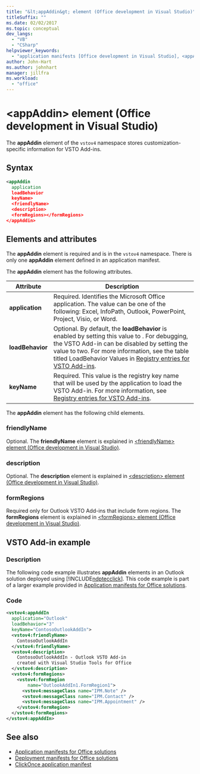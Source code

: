 ```yaml
---
title: "&lt;appAddin&gt; element (Office development in Visual Studio)"
titleSuffix: ""
ms.date: 02/02/2017
ms.topic: conceptual
dev_langs:
  - "VB"
  - "CSharp"
helpviewer_keywords:
  - "application manifests [Office development in Visual Studio], <appAddin> element"
author: John-Hart
ms.author: johnhart
manager: jillfra
ms.workload:
  - "office"
---
```

# &lt;appAddin&gt; element (Office development in Visual Studio)
  The **appAddin** element of the `vstov4` namespace stores customization-specific information for VSTO Add-ins.

## Syntax

```xml
<appAddin
  application
  loadBehavior
  keyName>
  <friendlyName>
  <description>
  <formRegions></formRegions>
</appAddin>
```

## Elements and attributes
 The **appAddin** element is required and is in the `vstov4` namespace. There is only one **appAddin** element defined in an application manifest.

 The **appAddin** element has the following attributes.

|Attribute|Description|
|---------------|-----------------|
|**application**|Required. Identifies the Microsoft Office application. The value can be one of the following: Excel, InfoPath, Outlook, PowerPoint, Project, Visio, or Word.|
|**loadBehavior**|Optional. By default, the **loadBehavior** is enabled by setting this value to . For debugging, the VSTO Add-in can be disabled by setting the value to two. For more information, see the table titled LoadBehavior Values in [Registry entries for VSTO Add-ins](../vsto/registry-entries-for-vsto-add-ins.md).|
|**keyName**|Required. This value is the registry key name that will be used by the application to load the VSTO Add-in. For more information, see [Registry entries for VSTO Add-ins](../vsto/registry-entries-for-vsto-add-ins.md).|

 The **appAddin** element has the following child elements.

### friendlyName
 Optional. The **friendlyName** element is explained in [&#60;friendlyName&#62; element &#40;Office development in Visual Studio&#41;](../vsto/friendlyname-element-office-development-in-visual-studio.md).

### description
 Optional. The **description** element is explained in [&#60;description&#62; element &#40;Office development in Visual Studio&#41;](../vsto/description-element-office-development-in-visual-studio.md).

### formRegions
 Required only for Outlook VSTO Add-ins that include form regions. The **formRegions** element is explained in [&#60;formRegions&#62; element &#40;Office development in Visual Studio&#41;](../vsto/formregions-element-office-development-in-visual-studio.md).

## VSTO Add-in example

### Description
 The following code example illustrates **appAddin** elements in an Outlook solution deployed using [!INCLUDE[ndptecclick](../vsto/includes/ndptecclick-md.md)]. This code example is part of a larger example provided in [Application manifests for Office solutions](../vsto/application-manifests-for-office-solutions.md).

### Code

```xml
<vstov4:appAddIn
  application="Outlook"
  loadBehavior="3"
  keyName="ContosoOutlookAddIn">
  <vstov4:friendlyName>
    ContosoOutlookAddIn
  </vstov4:friendlyName>
  <vstov4:description>
    ContosoOutlookAddIn - Outlook VSTO Add-in
    created with Visual Studio Tools for Office
  </vstov4:description>
  <vstov4:formRegions>
    <vstov4:formRegion
        name="OutlookAddIn1.FormRegion1">
      <vstov4:messageClass name="IPM.Note" />
      <vstov4:messageClass name="IPM.Contact" />
      <vstov4:messageClass name="IPM.Appointment" />
    </vstov4:formRegion>
  </vstov4:formRegions>
</vstov4:appAddIn>
```

## See also

- [Application manifests for Office solutions](../vsto/application-manifests-for-office-solutions.md)
- [Deployment manifests for Office solutions](../vsto/deployment-manifests-for-office-solutions.md)
- [ClickOnce application manifest](../deployment/clickonce-application-manifest.md)